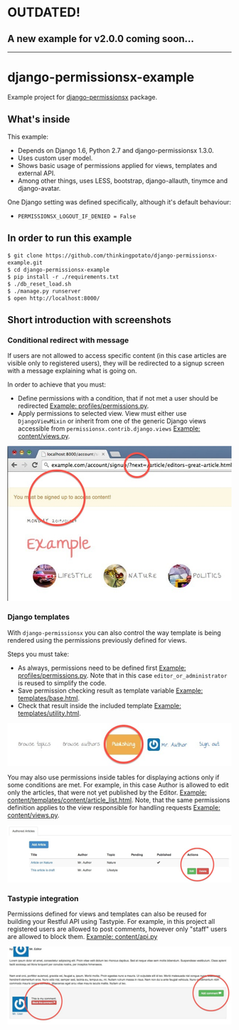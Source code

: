 # OUTDATED!
## A new example for v2.0.0 coming soon...

---

# django-permissionsx-example

Example project for [django-permissionsx](http://github.com/thinkingpotato/django-permissionsx/) package.

## What's inside

This example:

* Depends on Django 1.6, Python 2.7 and django-permissionsx 1.3.0.
* Uses custom user model.
* Shows basic usage of permissions applied for views, templates and external API.
* Among other things, uses LESS, bootstrap, django-allauth, tinymce and django-avatar.

One Django setting was defined specifically, although it's default behaviour:

* `PERMISSIONSX_LOGOUT_IF_DENIED = False`

## In order to run this example

```
$ git clone https://github.com/thinkingpotato/django-permissionsx-example.git
$ cd django-permissionsx-example
$ pip install -r ./requirements.txt
$ ./db_reset_load.sh
$ ./manage.py runserver
$ open http://localhost:8000/
```

## Short introduction with screenshots

### Conditional redirect with message

If users are not allowed to access specific content (in this case articles are visible only to registered users), they will be redirected to a signup screen with a message explaining what is going on.

In order to achieve that you must:

* Define permissions with a condition, that if not met a user should be redirected [Example: profiles/permissions.py](example/profiles/permissions.py#L20-22).
* Apply permissions to selected view. View must either use `DjangoViewMixin` or inherit from one of the generic Django views accessible from `permissionsx.contrib.django.views` [Example: content/views.py](example/content/views.py#L127-133).

![](screenshots/example21.jpg)

### Django templates

With `django-permissionsx` you can also control the way template is being rendered using the permissions previously defined for views.

Steps you must take:
* As always, permissions need to be defined first [Example: profiles/permissions.py](example/profiles/permissions.py#L25-27). Note that in this case `editor_or_administrator` is reused to simplify the code.
* Save permission checking result as template variable [Example: templates/base.html](example/templates/base.html#L7).
* Check that result inside the included template [Example: templates/utility.html](example/templates/utility.html#L6-8).

![](screenshots/example17.jpg)

You may also use permissions inside tables for displaying actions only if some conditions are met. For example, in this case Author is allowed to edit only the articles, that were not yet published by the Editor. [Example: content/templates/content/article_list.html](example/content/templates/content/article_list.html#L43-47). Note, that the same permissions definition applies to the view responsible for handling requests [Example: content/views.py](example/content/views.py#L95-124).

![](screenshots/example13.jpg)

### Tastypie integration

Permissions defined for views and templates can also be reused for building your Restful API using Tastypie. For example, in this project all registered users are allowed to post comments, however only "staff" users are allowed to block them. [Example: content/api.py](example/content/api.py#L29-46)

![](screenshots/example15.jpg)
